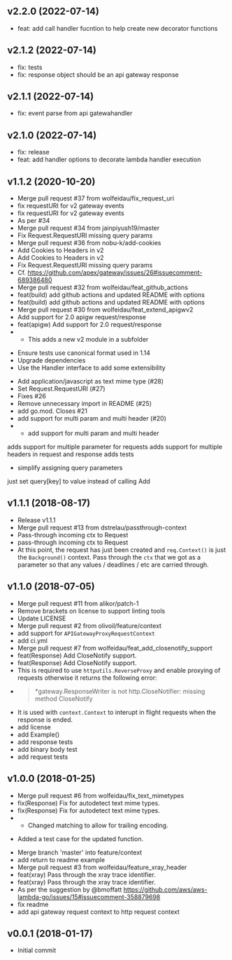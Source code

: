 ## v2.2.0 (2022-07-14)


- feat: add call handler fucntion to help create new decorator functions

## v2.1.2 (2022-07-14)


- fix: tests
- fix: response object should be an api gateway response

## v2.1.1 (2022-07-14)


- fix: event parse from api gatewahandler

## v2.1.0 (2022-07-14)


- fix: release
- feat: add handler options to decorate lambda handler execution

## v1.1.2 (2020-10-20)


- Merge pull request #37 from wolfeidau/fix_request_uri
- fix requestURI for v2 gateway events
- fix requestURI for v2 gateway events
- As per #34
- Merge pull request #34 from jainpiyush19/master
- Fix Request.RequestURI missing query params
- Merge pull request #36 from nobu-k/add-cookies
- Add Cookies to Headers in v2
- Add Cookies to Headers in v2
- Fix Request.RequestURI missing query params
- Cf. https://github.com/apex/gateway/issues/26#issuecomment-689386480
- Merge pull request #32 from wolfeidau/feat_github_actions
- feat(build) add github actions and updated README with options
- feat(build) add github actions and updated README with options
- Merge pull request #30 from wolfeidau/feat_extend_apigwv2
- Add support for 2.0 apigw request/response
- feat(apigw) Add support for 2.0 request/response
- * This adds a new v2 module in a subfolder
* Ensure tests use canonical format used in 1.14
* Upgrade dependencies
* Use the Handler interface to add some extensibility
- Add application/javascript as text mime type (#28)
- Set Request.RequestURI (#27)
- Fixes #26
- Remove unnecessary import in README (#25)
- add go.mod. Closes #21
- add support for multi param and multi header (#20)
- * add support for multi param and multi header

adds support for multiple parameter for requests
adds support for multiple headers in request and response
adds tests

* simplify assigning query parameters

just set query[key] to value instead of calling Add

## v1.1.1 (2018-08-17)


- Release v1.1.1
- Merge pull request #13 from dstrelau/passthrough-context
- Pass-through incoming ctx to Request
- pass-through incoming ctx to Request
- At this point, the request has just been created and `req.Context()` is
just the `Background()` context. Pass through the `ctx` that we got as a
parameter so that any values / deadlines / etc are carried through.

## v1.1.0 (2018-07-05)


- Merge pull request #11 from alikor/patch-1
- Remove brackets on license to support linting tools
- Update LICENSE
- Merge pull request #2 from olivoil/feature/context
- add support for `APIGatewayProxyRequestContext`
- add ci.yml
- Merge pull request #7 from wolfeidau/feat_add_closenotify_support
- feat(Response) Add CloseNotify support.
- feat(Response) Add CloseNotify support.
- This is required to use `httputils.ReverseProxy` and enable proxying of requests otherwise it returns the following error:
- > *gateway.ResponseWriter is not http.CloseNotifier: missing method CloseNotify
- It is used with `context.Context` to interupt in flight requests when the response is ended.
- add license
- add Example()
- add response tests
- add binary body test
- add request tests

## v1.0.0 (2018-01-25)


- Merge pull request #6 from wolfeidau/fix_text_mimetypes
- fix(Response) Fix for autodetect text mime types.
- fix(Response) Fix for autodetect text mime types.
- * Changed matching to allow for trailing encoding.
* Added a test case for the updated function.
- Merge branch 'master' into feature/context
- add return to readme example
- Merge pull request #3 from wolfeidau/feature_xray_header
- feat(xray) Pass through the xray trace identifier.
- feat(xray) Pass through the xray trace identifier.
- As per the suggestion by @bmoffatt https://github.com/aws/aws-lambda-go/issues/15#issuecomment-358879698
- fix readme
- add api gateway request context to http request context

## v0.0.1 (2018-01-17)


- Initial commit
